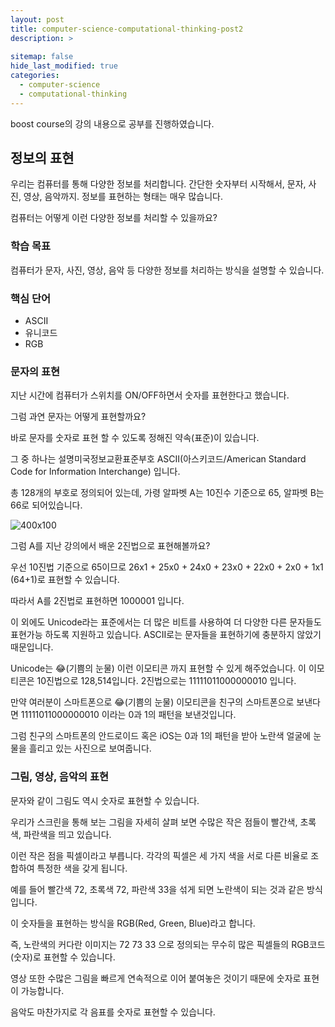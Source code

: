 ```yaml
---
layout: post
title: computer-science-computational-thinking-post2
description: >
  
sitemap: false
hide_last_modified: true
categories:
  - computer-science
  - computational-thinking
---
```


boost course의 강의 내용으로 공부를 진행하였습니다.

## 정보의 표현

우리는 컴퓨터를 통해 다양한 정보를 처리합니다. 간단한 숫자부터 시작해서, 문자, 사진, 영상, 음악까지. 정보를 표현하는 형태는 매우 많습니다.

컴퓨터는 어떻게 이런 다양한 정보를 처리할 수 있을까요? 

### 학습 목표

컴퓨터가 문자, 사진, 영상, 음악 등 다양한 정보를 처리하는 방식을 설명할 수 있습니다.

### 핵심 단어

- ASCII
- 유니코드
- RGB

### 문자의 표현

지난 시간에 컴퓨터가 스위치를 ON/OFF하면서 숫자를 표현한다고 했습니다.

그럼 과연 문자는 어떻게 표현할까요?

바로 문자를 숫자로 표현 할 수 있도록 정해진 약속(표준)이 있습니다.
 
그 중 하나는 설명미국정보교환표준부호 ASCII(아스키코드/American Standard Code for Information Interchange) 입니다.

총 128개의 부호로 정의되어 있는데, 가령 알파벳 A는 10진수 기준으로 65, 알파벳 B는 66로 되어있습니다.

![400x100](https://cphinf.pstatic.net/mooc/20200607_151/159151581039966Tkp_PNG/mceclip0.png "Medium example image")

그럼 A를 지난 강의에서 배운 2진법으로 표현해볼까요?

우선 10진법 기준으로 65이므로 26x1 + 25x0 + 24x0 + 23x0 + 22x0 + 2x0 + 1x1 (64+1)로 표현할 수 있습니다.

따라서 A를 2진법로 표현하면 1000001 입니다.


이 외에도 Unicode라는 표준에서는 더 많은 비트를 사용하여 더 다양한 다른 문자들도 표현가능 하도록 지원하고 있습니다. ASCII로는 문자들을 표현하기에 충분하지 않았기 때문입니다.

Unicode는 😂(기쁨의 눈물) 이런 이모티콘 까지 표현할 수 있게 해주었습니다. 이 이모티콘은 10진법으로 128,514입니다. 2진법으로는 11111011000000010 입니다.

만약 여러분이 스마트폰으로 😂(기쁨의 눈물) 이모티콘을 친구의 스마트폰으로 보낸다면 11111011000000010 이라는 0과 1의 패턴을 보낸것입니다.

그럼 친구의 스마트폰의 안드로이드 혹은 iOS는 0과 1의 패턴을 받아 노란색 얼굴에 눈물을 흘리고 있는 사진으로 보여줍니다.

### 그림, 영상, 음악의 표현


문자와 같이 그림도 역시 숫자로 표현할 수 있습니다.

우리가 스크린을 통해 보는 그림을 자세히 살펴 보면 수많은 작은 점들이 빨간색, 초록색, 파란색을 띄고 있습니다.

이런 작은 점을 픽셀이라고 부릅니다. 각각의 픽셀은 세 가지 색을 서로 다른 비율로 조합하여 특정한 색을 갖게 됩니다.

예를 들어 빨간색 72, 초록색 72, 파란색 33을 섞게 되면 노란색이 되는 것과 같은 방식입니다.

이 숫자들을 표현하는 방식을 RGB(Red, Green, Blue)라고 합니다. 

즉, 노란색의 커다란 이미지는 72 73 33 으로 정의되는 무수히 많은 픽셀들의 RGB코드(숫자)로 표현할 수 있습니다.

영상 또한 수많은 그림을 빠르게 연속적으로 이어 붙여놓은 것이기 때문에 숫자로 표현이 가능합니다.

음악도 마찬가지로 각 음표를 숫자로 표현할 수 있습니다.



